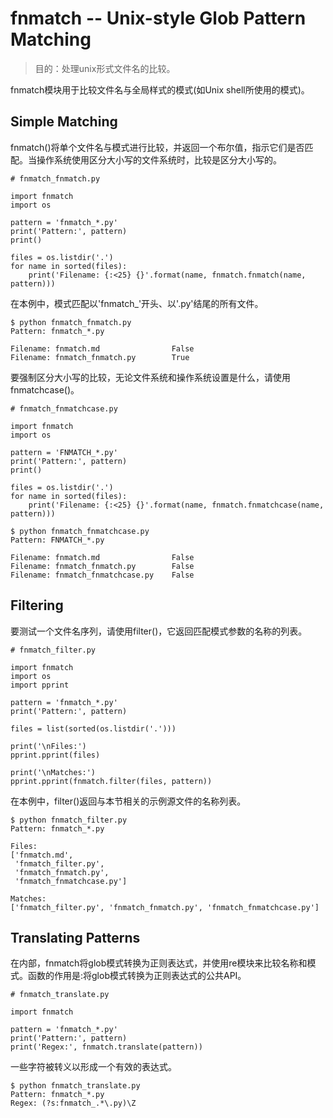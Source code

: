 # fnmatch -- Unix-style Glob Pattern Matching
> 目的：处理unix形式文件名的比较。

fnmatch模块用于比较文件名与全局样式的模式(如Unix shell所使用的模式)。
## Simple Matching
fnmatch()将单个文件名与模式进行比较，并返回一个布尔值，指示它们是否匹配。当操作系统使用区分大小写的文件系统时，比较是区分大小写的。
<pre><code># fnmatch_fnmatch.py

import fnmatch
import os

pattern = 'fnmatch_*.py'
print('Pattern:', pattern)
print()

files = os.listdir('.')
for name in sorted(files):
    print('Filename: {:<25} {}'.format(name, fnmatch.fnmatch(name, pattern)))
</pre></code>
在本例中，模式匹配以'fnmatch_'开头、以'.py'结尾的所有文件。
<pre><code>$ python fnmatch_fnmatch.py
Pattern: fnmatch_*.py

Filename: fnmatch.md                False
Filename: fnmatch_fnmatch.py        True
</pre></code>
要强制区分大小写的比较，无论文件系统和操作系统设置是什么，请使用fnmatchcase()。
<pre><code># fnmatch_fnmatchcase.py

import fnmatch
import os

pattern = 'FNMATCH_*.py'
print('Pattern:', pattern)
print()

files = os.listdir('.')
for name in sorted(files):
    print('Filename: {:<25} {}'.format(name, fnmatch.fnmatchcase(name, pattern)))
</pre></code>
<pre><code>$ python fnmatch_fnmatchcase.py
Pattern: FNMATCH_*.py

Filename: fnmatch.md                False
Filename: fnmatch_fnmatch.py        False
Filename: fnmatch_fnmatchcase.py    False
</pre></code>
## Filtering
要测试一个文件名序列，请使用filter()，它返回匹配模式参数的名称的列表。
<pre><code># fnmatch_filter.py

import fnmatch
import os
import pprint

pattern = 'fnmatch_*.py'
print('Pattern:', pattern)

files = list(sorted(os.listdir('.')))

print('\nFiles:')
pprint.pprint(files)

print('\nMatches:')
pprint.pprint(fnmatch.filter(files, pattern))
</pre></code>
在本例中，filter()返回与本节相关的示例源文件的名称列表。
<pre><code>$ python fnmatch_filter.py
Pattern: fnmatch_*.py

Files:
['fnmatch.md',
 'fnmatch_filter.py',
 'fnmatch_fnmatch.py',
 'fnmatch_fnmatchcase.py']

Matches:
['fnmatch_filter.py', 'fnmatch_fnmatch.py', 'fnmatch_fnmatchcase.py']
</pre></code>
## Translating Patterns
在内部，fnmatch将glob模式转换为正则表达式，并使用re模块来比较名称和模式。函数的作用是:将glob模式转换为正则表达式的公共API。
<pre><code># fnmatch_translate.py

import fnmatch

pattern = 'fnmatch_*.py'
print('Pattern:', pattern)
print('Regex:', fnmatch.translate(pattern))
</pre></code>
一些字符被转义以形成一个有效的表达式。
<pre><code>$ python fnmatch_translate.py
Pattern: fnmatch_*.py
Regex: (?s:fnmatch_.*\.py)\Z
</pre></code>
